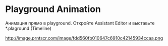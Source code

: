 # Playground Animation

Анимация прямо в playground. Откройте Assistant Editor и выставьте *.plaground (Timeline)

http://image.prntscr.com/image/fdd560fb010647c6910c42145934ccaa.png
